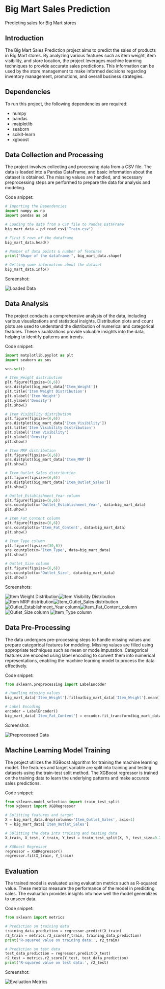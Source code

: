 # Big Mart Sales Prediction

Predicting sales for Big Mart stores

## Introduction

The Big Mart Sales Prediction project aims to predict the sales of products in Big Mart stores. By analyzing various features such as item weight, item visibility, and store location, the project leverages machine learning techniques to provide accurate sales predictions. This information can be used by the store management to make informed decisions regarding inventory management, promotions, and overall business strategies.

## Dependencies

To run this project, the following dependencies are required:

- numpy
- pandas
- matplotlib
- seaborn
- scikit-learn
- xgboost

## Data Collection and Processing

The project involves collecting and processing data from a CSV file. The data is loaded into a Pandas DataFrame, and basic information about the dataset is obtained. The missing values are handled, and necessary preprocessing steps are performed to prepare the data for analysis and modeling.

Code snippet:

```python
# Importing the Dependencies
import numpy as np
import pandas as pd

# Loading the data from a CSV file to Pandas DataFrame
big_mart_data = pd.read_csv('Train.csv')

# First 5 rows of the dataframe
big_mart_data.head()

# Number of data points & number of features
print("Shape of the dataframe:", big_mart_data.shape)

# Getting some information about the dataset
big_mart_data.info()
```

Screenshot:

<!-- Add screenshot of loaded data -->
![Loaded Data](screenshots\load_data.png)



## Data Analysis

The project conducts a comprehensive analysis of the data, including various visualizations and statistical insights. Distribution plots and count plots are used to understand the distribution of numerical and categorical features. These visualizations provide valuable insights into the data, helping to identify patterns and trends.

Code snippet:

```python
import matplotlib.pyplot as plt
import seaborn as sns

sns.set()

# Item_Weight distribution
plt.figure(figsize=(6,6))
sns.distplot(big_mart_data['Item_Weight'])
plt.title('Item Weight Distribution')
plt.xlabel('Item Weight')
plt.ylabel('Density')
plt.show()

# Item Visibility distribution
plt.figure(figsize=(6,6))
sns.distplot(big_mart_data['Item_Visibility'])
plt.title('Item Visibility Distribution')
plt.xlabel('Item Visibility')
plt.ylabel('Density')
plt.show()

# Item MRP distribution
plt.figure(figsize=(6,6))
sns.distplot(big_mart_data['Item_MRP'])
plt.show()

# Item_Outlet_Sales distribution
plt.figure(figsize=(6,6))
sns.distplot(big_mart_data['Item_Outlet_Sales'])
plt.show()

# Outlet_Establishment_Year column
plt.figure(figsize=(6,6))
sns.countplot(x='Outlet_Establishment_Year', data=big_mart_data)
plt.show()

# Item_Fat_Content column
plt.figure(figsize=(6,6))
sns.countplot(x='Item_Fat_Content', data=big_mart_data)
plt.show()

# Item_Type column
plt.figure(figsize=(30,6))
sns.countplot(x='Item_Type', data=big_mart_data)
plt.show()

# Outlet_Size column
plt.figure(figsize=(6,6))
sns.countplot(x='Outlet_Size', data=big_mart_data)
plt.show()

```

Screenshots:

![Item Weight Distribution](screenshots\item_weight_distribution.png)![Item Visibility Distribution](screenshots\item_visibility_distribution.png) 
![Item MRP distribution](screenshots\Item_MRP_distribution.png)![Item_Outlet_Sales distribution](screenshots\Item_Outlet_Sales_distribution.png)
![Outlet_Establishment_Year column](screenshots\Outlet_Establishment_Year_column.png)![Item_Fat_Content_column](screenshots\Item_Fat_Content_column.png)![Outlet_Size column](screenshots\Outlet_Size_column.png)
![Item_Type column](screenshots\Item_Type_column.png)

## Data Pre-Processing

The data undergoes pre-processing steps to handle missing values and prepare categorical features for modeling. Missing values are filled using appropriate techniques such as mean or mode imputation. Categorical features are encoded using label encoding to convert them into numerical representations, enabling the machine learning model to process the data effectively.

Code snippet:

```python
from sklearn.preprocessing import LabelEncoder

# Handling missing values
big_mart_data['Item_Weight'].fillna(big_mart_data['Item_Weight'].mean(), inplace=True))

# Label Encoding
encoder = LabelEncoder()
big_mart_data['Item_Fat_Content'] = encoder.fit_transform(big_mart_data['Item_Fat_Content'])

```

Screenshot:

<!-- Add screenshot of preprocessed data -->
![Preprocessed Data](screenshots\preprocessed_data.png)

## Machine Learning Model Training

The project utilizes the XGBoost algorithm for training the machine learning model. The features and target variable are split into training and testing datasets using the train-test split method. The XGBoost regressor is trained on the training data to learn the underlying patterns and make accurate sales predictions.

Code snippet:

```python
from sklearn.model_selection import train_test_split
from xgboost import XGBRegressor

# Splitting features and target
X = big_mart_data.drop(columns='Item_Outlet_Sales', axis=1)
Y = big_mart_data['Item_Outlet_Sales']

# Splitting the data into training and testing data
X_train, X_test, Y_train, Y_test = train_test_split(X, Y, test_size=0.2, random_state=2)

# XGBoost Regressor
regressor = XGBRegressor()
regressor.fit(X_train, Y_train)
```


## Evaluation

The trained model is evaluated using evaluation metrics such as R-squared value. These metrics measure the performance of the model in predicting sales. The evaluation provides insights into how well the model generalizes to unseen data.

Code snippet:

```python
from sklearn import metrics

# Prediction on training data
training_data_prediction = regressor.predict(X_train)
r2_train = metrics.r2_score(Y_train, training_data_prediction)
print('R-squared value on training data:', r2_train)

# Prediction on test data
test_data_prediction = regressor.predict(X_test)
r2_test = metrics.r2_score(Y_test, test_data_prediction)
print('R-squared value on test data:', r2_test)
```

Screenshot:

![Evaluation Metrics](screenshots\evaluation_metrics.png)
